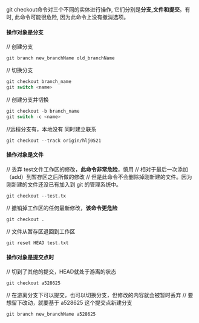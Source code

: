 git checkout命令对三个不同的实体进行操作, 它们分别是**分支,文件和提交**。有时, 此命令可能很危险, 因为此命令上没有撤消选项。

#### 操作对象是分支

// 创建分支
```
git branch new_branchName old_branchName
```

// 切换分支
```javaScript
git checkout branch_name
git switch <name>
```
// 创建分支并切换
```javaScript
git checkout -b branch_name
git switch -c <name>
```
//远程分支有，本地没有 同时建立联系
```
git checkout --track origin/hlj0521
```

#### 操作对象是文件
// 丢弃 test文件工作区的修改，**此命令非常危险**，慎用
// 相对于最后一次添加（add）到暂存区之后所做的修改
// 但是此命令不会删除掉刚新建的文件。因为刚新建的文件还没已有加入到 git 的管理系统中。
```
git checkout --test.tx
```
// 撤销掉工作区的任何最新修改，**该命令更危险**
```
git checkout .
```

// 文件从暂存区退回到工作区
```
git reset HEAD test.txt
```

#### 操作对象是提交点时

// 切到了其他的提交，HEAD就处于游离的状态
```
git checkout a528625
```
// 在游离分支下可以提交，也可以切换分支，但修改的内容就会被暂时丢弃
// 要想留下改动，就要基于 a528625 这个提交点新建分支
```
git branch new_branchName a528625
```



